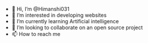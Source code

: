 - 👋 Hi, I’m @Himanshi031
- 👀 I’m interested in developing websites
- 🌱 I’m currently learning Artificial intelligence
- 💞️ I’m looking to collaborate on an open source project
- 📫 How to reach me 

<!---
Himanshi031/Himanshi031 is a ✨ special ✨ repository because its `README.md` (this file) appears on your GitHub profile.
You can click the Preview link to take a look at your changes.
--->
